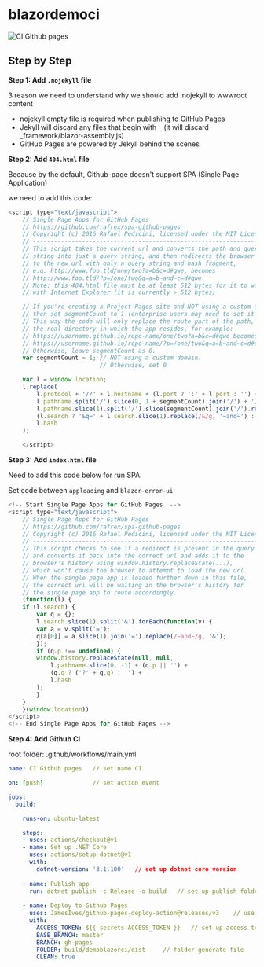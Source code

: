 # blazordemoci
![CI Github pages](https://github.com/vienpt/blazordemoci/workflows/CI%20Github%20pages/badge.svg)

## Step by Step

**Step 1: Add `.nojekyll` file**

3 reason we need to understand why we should add .nojekyll to wwwroot content

- nojekyll empty file is required when publishing to GitHub Pages
- Jekyll will discard any files that begin with `_` (it will discard _framework/blazor-assembly.js)
- GitHub Pages are powered by Jekyll behind the scenes

**Step 2: Add `404.html` file**

Because by the default, Github-page doesn't support SPA (Single Page Application)

we need to add this code:

``` javascript
<script type="text/javascript">
	// Single Page Apps for GitHub Pages
	// https://github.com/rafrex/spa-github-pages
	// Copyright (c) 2016 Rafael Pedicini, licensed under the MIT License
	// ----------------------------------------------------------------------
	// This script takes the current url and converts the path and query
	// string into just a query string, and then redirects the browser
	// to the new url with only a query string and hash fragment,
	// e.g. http://www.foo.tld/one/two?a=b&c=d#qwe, becomes
	// http://www.foo.tld/?p=/one/two&q=a=b~and~c=d#qwe
	// Note: this 404.html file must be at least 512 bytes for it to work
	// with Internet Explorer (it is currently > 512 bytes)

	// If you're creating a Project Pages site and NOT using a custom domain,
	// then set segmentCount to 1 (enterprise users may need to set it to > 1).
	// This way the code will only replace the route part of the path, and not
	// the real directory in which the app resides, for example:
	// https://username.github.io/repo-name/one/two?a=b&c=d#qwe becomes
	// https://username.github.io/repo-name/?p=/one/two&q=a=b~and~c=d#qwe
	// Otherwise, leave segmentCount as 0.
	var segmentCount = 1; // NOT using a custom domain.
						  // Otherwise, set 0

	var l = window.location;
	l.replace(
		l.protocol + '//' + l.hostname + (l.port ? ':' + l.port : '') +
		l.pathname.split('/').slice(0, 1 + segmentCount).join('/') + '/?p=/' +
		l.pathname.slice(1).split('/').slice(segmentCount).join('/').replace(/&/g, '~and~') +
		(l.search ? '&q=' + l.search.slice(1).replace(/&/g, '~and~') : '') +
		l.hash
	);

	</script>

```

**Step 3: Add `index.html` file**

Need to add this code below for run SPA.

Set code between `apploading` and `blazor-error-ui`

``` javascript
<!-- Start Single Page Apps for GitHub Pages  -->
<script type="text/javascript">
	// Single Page Apps for GitHub Pages
	// https://github.com/rafrex/spa-github-pages
	// Copyright (c) 2016 Rafael Pedicini, licensed under the MIT License
	// ----------------------------------------------------------------------
	// This script checks to see if a redirect is present in the query string
	// and converts it back into the correct url and adds it to the
	// browser's history using window.history.replaceState(...),
	// which won't cause the browser to attempt to load the new url.
	// When the single page app is loaded further down in this file,
	// the correct url will be waiting in the browser's history for
	// the single page app to route accordingly.
	(function(l) {
	if (l.search) {
		var q = {};
		l.search.slice(1).split('&').forEach(function(v) {
		var a = v.split('=');
		q[a[0]] = a.slice(1).join('=').replace(/~and~/g, '&');
		});
		if (q.p !== undefined) {
		window.history.replaceState(null, null,
			l.pathname.slice(0, -1) + (q.p || '') +
			(q.q ? ('?' + q.q) : '') +
			l.hash
		);
		}
	}
	}(window.location))
</script>
<!-- End Single Page Apps for GitHub Pages -->
```

**Step 4: Add Github CI**

root folder: .github/workflows/main.yml

``` yaml
name: CI Github pages	// set name CI

on: [push]			 	// set action event

jobs:
  build:

    runs-on: ubuntu-latest

    steps:
    - uses: actions/checkout@v1
    - name: Set up .NET Core
      uses: actions/setup-dotnet@v1
      with:
        dotnet-version: '3.1.100'	// set up dotnet core version
    
    - name: Publish app
      run: dotnet publish -c Release -o build	// set up publish folder /build
    
    - name: Deploy to Github Pages
      uses: JamesIves/github-pages-deploy-action@releases/v3	// use this repos to deploy
      with:
        ACCESS_TOKEN: ${{ secrets.ACCESS_TOKEN }}	// set up access token from Github setting
        BASE_BRANCH: master
        BRANCH: gh-pages
        FOLDER: build/demoblazorci/dist		// folder generate file
        CLEAN: true
```
